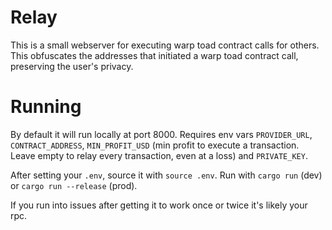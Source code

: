 # Relay

This is a small webserver for executing warp toad contract calls for others. This obfuscates the addresses that initiated a warp toad contract call, preserving the user's privacy.

# Running

By default it will run locally at port 8000. Requires env vars `PROVIDER_URL`, `CONTRACT_ADDRESS`, `MIN_PROFIT_USD` (min profit to execute a transaction. Leave empty to relay every transaction, even at a loss) and `PRIVATE_KEY`.

After setting your `.env`, source it with `source .env`.
Run with `cargo run` (dev) or `cargo run --release` (prod).

If you run into issues after getting it to work once or twice it's likely your rpc.
